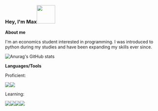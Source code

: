 ### Hey, I'm Max<img src="https://media.giphy.com/media/Wj7lNjMNDxSmc/giphy.gif" width="60px">

**About me**

I'm an economics student interested in programming.
I was introduced to python during my studies and have been expanding my skills ever since.

![Anurag's GitHub stats](https://github-readme-stats.vercel.app/api?username=Beatles-without-tea&count_private=true&show_icons=true)

**Languages/Tools**

Proficient:

<img src="https://img.shields.io/badge/Python-14354C?style=for-the-badge&logo=python&logoColor=white" ><img	src="https://img.shields.io/badge/MySQL-00000F?style=for-the-badge&logo=mysql&logoColor=white" >

Learning: 

<img src="https://img.shields.io/badge/HTML5-E34F26?style=for-the-badge&logo=html5&logoColor=white" ><img src="https://img.shields.io/badge/CSS3-1572B6?style=for-the-badge&logo=css3&logoColor=white" ><img src="https://img.shields.io/badge/Ruby-CC342D?style=for-the-badge&logo=ruby&logoColor=white" ><img src="https://img.shields.io/badge/JavaScript-323330?style=for-the-badge&logo=javascript&logoColor=F7DF1E" >

<!--
**Beatles-without-tea/Beatles-without-tea** is a ✨ _special_ ✨ repository because its `README.md` (this file) appears on your GitHub profile.

Here are some ideas to get you started:

- 🔭 I’m currently working on ...
- 🌱 I’m currently learning ...
- 👯 I’m looking to collaborate on ...
- 🤔 I’m looking for help with ...
- 💬 Ask me about ...
- 📫 How to reach me: ...
- 😄 Pronouns: ...
- ⚡ Fun fact: ...

[![Top Langs](https://github-readme-stats.vercel.app/api/top-langs/?username=Beatles-without-tea&layout=compact&count_private=true)](https://github.com/anuraghazra/github-readme-stats)
-->
